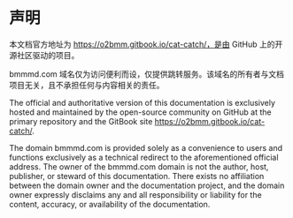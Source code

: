 # 声明

本文档官方地址为 https://o2bmm.gitbook.io/cat-catch/，是由 GitHub 上的开源社区驱动的项目。

bmmmd.com 域名仅为访问便利而设，仅提供跳转服务。该域名的所有者与文档项目无关，且不承担任何与内容相关的责任。



The official and authoritative version of this documentation is exclusively hosted and maintained by the open-source community on GitHub at the primary repository and the GitBook site https://o2bmm.gitbook.io/cat-catch/.

The domain bmmmd.com is provided solely as a convenience to users and functions exclusively as a technical redirect to the aforementioned official address. The owner of the bmmmd.com domain is not the author, host, publisher, or steward of this documentation. There exists no affiliation between the domain owner and the documentation project, and the domain owner expressly disclaims any and all responsibility or liability for the content, accuracy, or availability of the documentation.
